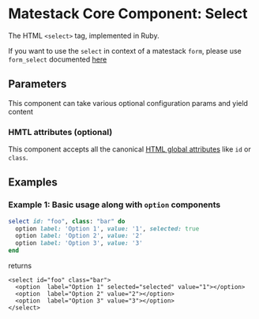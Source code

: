 # Matestack Core Component: Select

The HTML `<select>` tag, implemented in Ruby.

If you want to use the `select` in context of a matestack `form`, please use `form_select` documented [here](form_select.md)

## Parameters

This component can take various optional configuration params and yield content

### HMTL attributes \(optional\)

This component accepts all the canonical [HTML global attributes](https://www.w3schools.com/tags/ref_standardattributes.asp) like `id` or `class`.

## Examples

### Example 1: Basic usage along with `option` components

```ruby
select id: "foo", class: "bar" do
  option label: 'Option 1', value: '1', selected: true
  option label: 'Option 2', value: '2'
  option label: 'Option 3', value: '3'
end
```

returns

```markup
<select id="foo" class="bar">
  <option  label="Option 1" selected="selected" value="1"></option>
  <option  label="Option 2" value="2"></option>
  <option  label="Option 3" value="3"></option>
</select>
```

